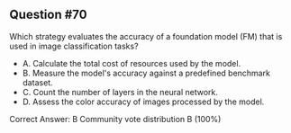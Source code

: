 ## Question #70

Which strategy evaluates the accuracy of a foundation model (FM) that is used in image classification tasks?

- A. Calculate the total cost of resources used by the model.
- B. Measure the model's accuracy against a predefined benchmark dataset.
- C. Count the number of layers in the neural network.
- D. Assess the color accuracy of images processed by the model. 

Correct Answer: 
B Community vote distribution B (100%)
